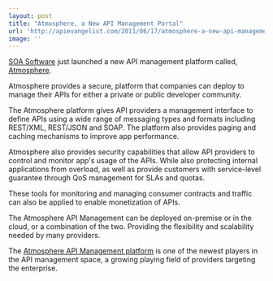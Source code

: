 ```yaml
---
layout: post
title: "Atmosphere, a New API Management Portal"
url: 'http://apievangelist.com/2011/06/17/atmosphere-a-new-api-management-portal/'
image: ''
---
```


[<img class="c1" src="http://kinlane-productions.s3.amazonaws.com/api-service-providers/atmosphere-api-management.png" alt="" align="right" />][1][SOA Software][2] just launched a new API management platform called, [Atmosphere][1].

Atmosphere provides a secure, platform that companies can deploy to manage their APIs for either a private or public developer community.

The Atmosphere platform gives API providers a management interface to define APIs using a wide range of messaging types and formats including REST/XML, REST/JSON and SOAP. The platform also provides paging and caching mechanisms to improve app performance.

Atmosphere also provides security capabilities that allow API providers to control and monitor app's usage of the APIs. While also protecting internal applications from overload, as well as provide customers with service-level guarantee through QoS management for SLAs and quotas.

These tools for monitoring and managing consumer contracts and traffic can also be applied to enable monetization of APIs.

The Atmosphere API Management can be deployed on-premise or in the cloud, or a combination of the two. Providing the flexibility and scalability needed by many providers.

The [Atmosphere API Management platform][3] is one of the newest players in the API management space, a growing playing field of providers targeting the enterprise.

   [1]: http://atmosphere.soa.com/ (Atmosphere)
   [2]: soa.com (SOA Software)
   [3]: http://atmosphere.soa.com/ (Atmosphere API Management platoform)
